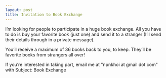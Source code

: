 ```yaml
---
layout: post
title: Invitation to Book Exchange
---
```


I’m looking for people to participate in a huge book exchange. All you have to do is buy your favorite book (just one) and send it to a stranger (I’ll send their details through in a private message). 

You’ll receive a maximum of 36 books back to you, to keep. They’ll be favorite books from strangers all over! 

If you’re interested in taking part, email me at "npnkhoi at gmail dot com" with Subject: Book Exchange